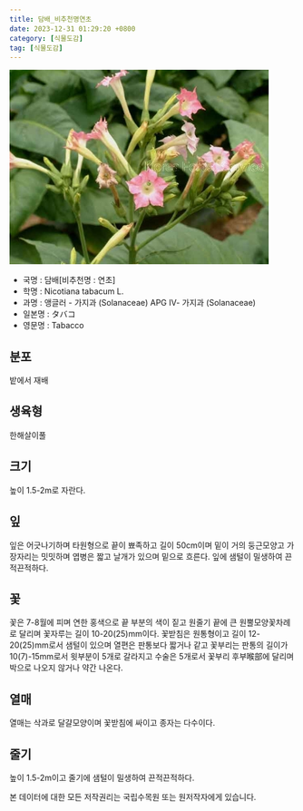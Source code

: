 ```yaml
---
title: 담배_비추천명연초
date: 2023-12-31 01:29:20 +0800
category: [식물도감]
tag: [식물도감]
---
```




![담배[비추천명 : 연초]](/assets/img/fileUpload/plants/basic/Solanaceae/Nicotiana/7897/1_th2.JPG)
- 국명 : 담배[비추천명 : 연초]
- 학명 : Nicotiana tabacum L.
- 과명 : 앵글러 - 가지과 (Solanaceae) APG Ⅳ- 가지과 (Solanaceae)
- 일본명 : タバコ
- 영문명 : Tabacco


## 분포
밭에서 재배
## 생육형
한해살이풀
## 크기
높이 1.5-2m로 자란다.
## 잎
잎은 어긋나기하며 타원형으로 끝이 뾰족하고 길이 50cm이며 밑이 거의 둥근모양고 가장자리는 밋밋하며 엽병은 짧고 날개가 있으며 밑으로 흐른다. 잎에 샘털이 밀생하여 끈적끈적하다.
## 꽃
꽃은 7-8월에 피며 연한 홍색으로 끝 부분의 색이 짙고 원줄기 끝에 큰 원뿔모양꽃차례로 달리며 꽃자루는 길이 10-20(25)mm이다. 꽃받침은 원통형이고 길이 12-20(25)mm로서 샘털이 있으며 열편은 판통보다 짧거나 같고 꽃부리는 판통의 길이가 10(7)-15mm로서 윗부분이 5개로 갈라지고 수술은 5개로서 꽃부리 후부喉部에 달리며 박으로 나오지 않거나 약간 나온다.
## 열매
열매는 삭과로 달걀모양이며 꽃받침에 싸이고 종자는 다수이다.
## 줄기
높이 1.5-2m이고 줄기에 샘털이 밀생하여 끈적끈적하다.






본 데이터에 대한 모든 저작권리는 국립수목원 또는 원저작자에게 있습니다.
